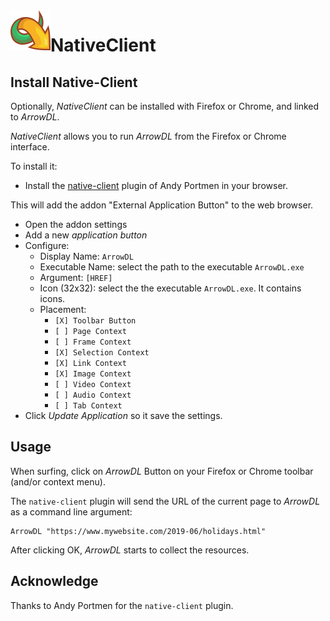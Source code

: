 <img align="left" src="./src/resources/logo/icon64.png">

# NativeClient

## Install Native-Client

Optionally, *NativeClient* can be installed with Firefox or Chrome, and linked to *ArrowDL*.

*NativeClient* allows you to run *ArrowDL* from the Firefox or Chrome interface.

To install it:

 - Install the [native-client](https://github.com/andy-portmen/native-client "https://github.com/andy-portmen/native-client") plugin of Andy Portmen in your browser.

This will add the addon "External Application Button" to the web browser.

 - Open the addon settings 
 - Add a new *application button*
 - Configure:
	 - Display Name: `ArrowDL`
	 - Executable Name: select the path to the executable `ArrowDL.exe` 
	 - Argument: `[HREF]`
     - Icon (32x32): select the the executable `ArrowDL.exe`. It contains icons.
	 - Placement:
		 - `[X] Toolbar Button` 
		 - `[ ] Page Context`
		 - `[ ] Frame Context`
		 - `[X] Selection Context`
		 - `[X] Link Context`
		 - `[X] Image Context`
		 - `[ ] Video Context`
		 - `[ ] Audio Context`
		 - `[ ] Tab Context`
 - Click *Update Application* so it save the settings.



## Usage

When surfing, click on *ArrowDL* Button on your Firefox or Chrome toolbar (and/or context menu). 

The `native-client` plugin will send the URL of the current page to *ArrowDL* as a command line argument:

  	ArrowDL "https://www.mywebsite.com/2019-06/holidays.html"

After clicking OK, *ArrowDL* starts to collect the resources.


## Acknowledge

Thanks to Andy Portmen for the `native-client` plugin.


